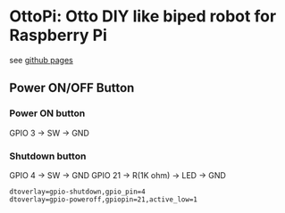 # OttoPi: Otto DIY like biped robot for Raspberry Pi

see [github pages](https://ytani01.github.io/OttoPi/)

## Power ON/OFF Button

### Power ON button

GPIO 3 -> SW -> GND

### Shutdown button

GPIO 4 -> SW -> GND
GPIO 21 -> R(1K ohm) -> LED -> GND

```
dtoverlay=gpio-shutdown,gpio_pin=4
dtoverlay=gpio-poweroff,gpiopin=21,active_low=1
```
